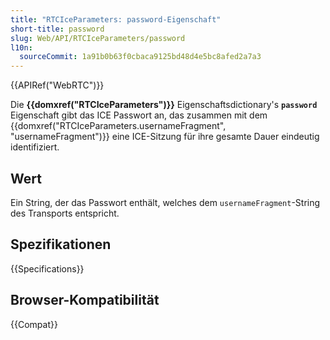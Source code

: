 ```yaml
---
title: "RTCIceParameters: password-Eigenschaft"
short-title: password
slug: Web/API/RTCIceParameters/password
l10n:
  sourceCommit: 1a91b0b63f0cbaca9125bd48d4e5bc8afed2a7a3
---
```


{{APIRef("WebRTC")}}

Die **{{domxref("RTCIceParameters")}}**
Eigenschaftsdictionary's **`password`** Eigenschaft gibt das ICE
Passwort an, das zusammen mit dem {{domxref("RTCIceParameters.usernameFragment", "usernameFragment")}} eine ICE-Sitzung für ihre gesamte
Dauer eindeutig identifiziert.

## Wert

Ein String, der das Passwort enthält, welches dem `usernameFragment`-String des Transports entspricht.

## Spezifikationen

{{Specifications}}

## Browser-Kompatibilität

{{Compat}}
